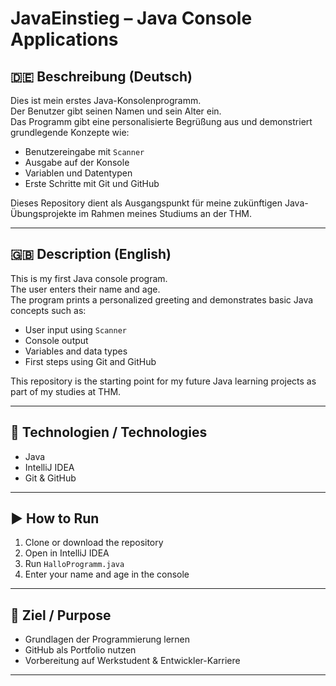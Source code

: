 # JavaEinstieg – Java Console Applications

## 🇩🇪 Beschreibung (Deutsch)

Dies ist mein erstes Java-Konsolenprogramm.  
Der Benutzer gibt seinen Namen und sein Alter ein.  
Das Programm gibt eine personalisierte Begrüßung aus und demonstriert grundlegende Konzepte wie:
- Benutzereingabe mit `Scanner`
- Ausgabe auf der Konsole
- Variablen und Datentypen
- Erste Schritte mit Git und GitHub

Dieses Repository dient als Ausgangspunkt für meine zukünftigen Java-Übungsprojekte im Rahmen meines Studiums an der THM.

---

## 🇬🇧 Description (English)

This is my first Java console program.  
The user enters their name and age.  
The program prints a personalized greeting and demonstrates basic Java concepts such as:
- User input using `Scanner`
- Console output
- Variables and data types
- First steps using Git and GitHub

This repository is the starting point for my future Java learning projects as part of my studies at THM.

---

## 🔧 Technologien / Technologies
- Java
- IntelliJ IDEA
- Git & GitHub

---

## ▶️ How to Run
1. Clone or download the repository
2. Open in IntelliJ IDEA
3. Run `HalloProgramm.java`
4. Enter your name and age in the console

---

## 🎯 Ziel / Purpose
- Grundlagen der Programmierung lernen
- GitHub als Portfolio nutzen
- Vorbereitung auf Werkstudent & Entwickler-Karriere

---
